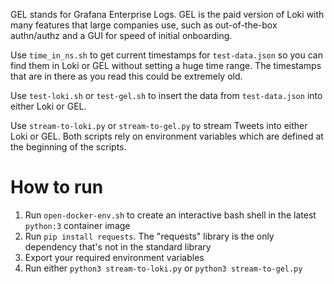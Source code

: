 GEL stands for Grafana Enterprise Logs. GEL is the paid version of Loki with many features that large companies use, such as out-of-the-box authn/authz and a GUI for speed of initial onboarding.


Use `time_in_ns.sh` to get current timestamps for `test-data.json` so you can find them in Loki or GEL without setting a huge time range. The timestamps that are in there as you read this could be extremely old.

Use `test-loki.sh` or `test-gel.sh` to insert the data from `test-data.json` into either Loki or GEL.

Use `stream-to-loki.py` or `stream-to-gel.py` to stream Tweets into either Loki or GEL. Both scripts rely on environment variables which are defined at the beginning of the scripts.


# How to run
1. Run `open-docker-env.sh` to create an interactive bash shell in the latest `python:3` container image
2. Run `pip install requests`. The "requests" library is the only dependency that's not in the standard library
3. Export your required environment variables
4. Run either `python3 stream-to-loki.py` or `python3 stream-to-gel.py`